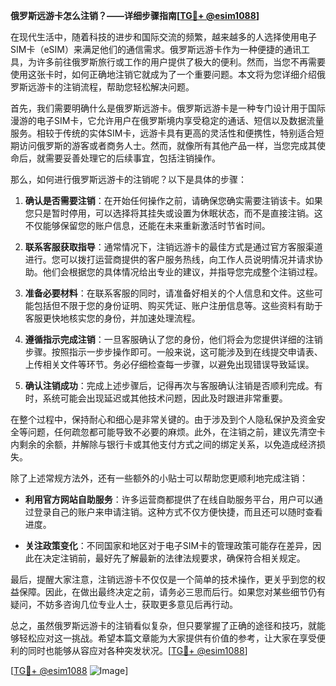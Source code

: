 **俄罗斯远游卡怎么注销？——详细步骤指南[[TG💪+ @esim1088](https://t.me/s/esim1088)]**

在现代生活中，随着科技的进步和国际交流的频繁，越来越多的人选择使用电子SIM卡（eSIM）来满足他们的通信需求。俄罗斯远游卡作为一种便捷的通讯工具，为许多前往俄罗斯旅行或工作的用户提供了极大的便利。然而，当您不再需要使用这张卡时，如何正确地注销它就成为了一个重要问题。本文将为您详细介绍俄罗斯远游卡的注销流程，帮助您轻松解决问题。

首先，我们需要明确什么是俄罗斯远游卡。俄罗斯远游卡是一种专门设计用于国际漫游的电子SIM卡，它允许用户在俄罗斯境内享受稳定的通话、短信以及数据流量服务。相较于传统的实体SIM卡，远游卡具有更高的灵活性和便携性，特别适合短期访问俄罗斯的游客或者商务人士。然而，就像所有其他产品一样，当您完成其使命后，就需要妥善处理它的后续事宜，包括注销操作。

那么，如何进行俄罗斯远游卡的注销呢？以下是具体的步骤：

1. **确认是否需要注销**：在开始任何操作之前，请确保您确实需要注销该卡。如果您只是暂时停用，可以选择将其挂失或设置为休眠状态，而不是直接注销。这不仅能够保留您的账户信息，还能在未来重新激活时节省时间。

2. **联系客服获取指导**：通常情况下，注销远游卡的最佳方式是通过官方客服渠道进行。您可以拨打运营商提供的客户服务热线，向工作人员说明情况并请求协助。他们会根据您的具体情况给出专业的建议，并指导您完成整个注销过程。

3. **准备必要材料**：在联系客服的同时，请准备好相关的个人信息和文件。这些可能包括但不限于您的身份证明、购买凭证、账户注册信息等。这些资料有助于客服更快地核实您的身份，并加速处理流程。

4. **遵循指示完成注销**：一旦客服确认了您的身份，他们将会为您提供详细的注销步骤。按照指示一步步操作即可。一般来说，这可能涉及到在线提交申请表、上传相关文件等环节。务必仔细检查每一步骤，以避免出现错误导致延误。

5. **确认注销成功**：完成上述步骤后，记得再次与客服确认注销是否顺利完成。有时，系统可能会出现延迟或其他技术问题，因此及时跟进非常重要。

在整个过程中，保持耐心和细心是非常关键的。由于涉及到个人隐私保护及资金安全等问题，任何疏忽都可能导致不必要的麻烦。此外，在注销之前，建议先清空卡内剩余的余额，并解除与银行卡或其他支付方式之间的绑定关系，以免造成经济损失。

除了上述常规方法外，还有一些额外的小贴士可以帮助您更顺利地完成注销：

- **利用官方网站自助服务**：许多运营商都提供了在线自助服务平台，用户可以通过登录自己的账户来申请注销。这种方式不仅方便快捷，而且还可以随时查看进度。
  
- **关注政策变化**：不同国家和地区对于电子SIM卡的管理政策可能存在差异，因此在决定注销前，最好先了解最新的法律法规要求，确保符合相关规定。

最后，提醒大家注意，注销远游卡不仅仅是一个简单的技术操作，更关乎到您的权益保障。因此，在做出最终决定之前，请务必三思而后行。如果您对某些细节仍有疑问，不妨多咨询几位专业人士，获取更多意见后再行动。

总之，虽然俄罗斯远游卡的注销看似复杂，但只要掌握了正确的途径和技巧，就能够轻松应对这一挑战。希望本篇文章能为大家提供有价值的参考，让大家在享受便利的同时也能够从容应对各种突发状况。[[TG💪+ @esim1088](https://t.me/s/esim1088)]

[[TG💪+ @esim1088](https://t.me/s/esim1088) ![Image](https://i.postimg.cc/4NQfJmqS/Snipaste-2025-05-13-00-14-12.png)]